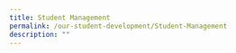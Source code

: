 ```yaml
---
title: Student Management
permalink: /our-student-development/Student-Management
description: ""
---
```

